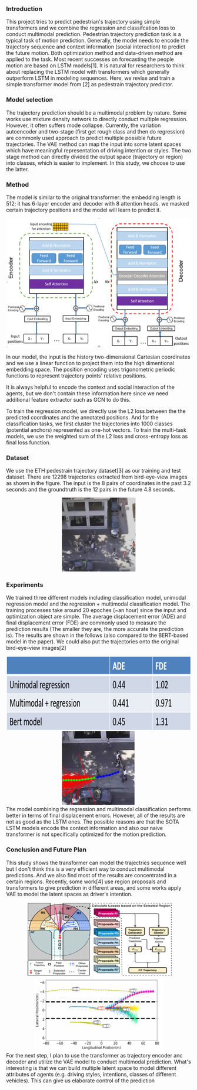 ### Introduction
This project tries to predict pedestrian's trajectory using simple transformers and we combine the regression and classifcation loss to conduct multimodal prediction.
Pedestrian trajectory prediction task is a typical task of motion prediction. Generally, the model needs to encode the trajectory sequence and context information (social interaction) to predict the future motion. Both optimization method and data-driven method are applied to the task. Most recent successes on forecasting the people motion are based on LSTM models[1]. It is natural for researchers to think about replacing the LSTM model with transformers which generally outperform LSTM in modeling sequences. Here, we revise and train a simple transformer model from [2] as pedestrain trajectory predictor.

### Model selection
The trajectory prediction should be a multimodal problem by nature. Some works use mixture density network to directly conduct multiple regression. However, it often suffers mode collapse. Currently, the variation autoencoder and two-stage (first get rough class and then do regression) are commonly used approach to predict multiple possible future trajectories. The VAE method can map the input into some latent spaces which have meaningful representation of driving intention or styles. The two stage method can directly divided the output space (trajectory or region) into classes, which is easier to implement. In this study, we choose to use the latter.

### Method
The model is similar to the original transformer:  the embedding length is 512; it has 6-layer encoder and decoder with 8 attention heads.  we masked certain trajectory positions and the model will learn to predict it.

<div align=center><img width="500" height="350" src="https://github.com/jrcblue/cs496prejrc.github.io/blob/gh-pages/images/TF_model.PNG" alt="the model"/></div>

In our model, the input is the history two-dimensional Cartesian coordinates and we use a linear function to project them into the high dimentional embedding space. The position encoding uses trigonometric periodic functions to represent trajectory points' relative positions.

It is always helpful to encode the context and social interaction of the agents, but we don't contain these information here since we need additional feature extractor such as GCN to do this. 

To train the regression model, we directly use the L2 loss between the the predicted coordinates and the annotated positions. And for the classification tasks, we first cluster the trajectories into 1000 classes (potential anchors) represented as one-hot vectors. To train the multi-task models, we use the weighted sum of the L2 loss and cross-entropy loss as final loss function.

### Dataset

We use the ETH pedestrain trajectory dataset[3] as our training and test dataset. There are 12298 trajectories extracted from bird-eye-view images as shown in the figure. The input is the 8 pairs of coordinates in the past 3.2 seconds and the groundtruth is the 12 pairs in the future 4.8 seconds.  
<div align=center><img width="200" height="200" src="https://github.com/jrcblue/cs496prejrc.github.io/blob/gh-pages/images/eth.PNG"/></div>

### Experiments

We trained three different models including classification model, unimodal regression model and the regression + multimodal classification model. The training processes take around 20 epoches (~an hour) since the input and optimization object are simple. The average displacement error (ADE) and final displacement error (FDE) are commonly used to measure the prediction results (The smaller they are, the more accurate the prediction is). The results are shown in the follows (also compared to the BERT-based model in the paper). We could also put the trajectories onto the original bird-eye-view images[2]
<div align=center>
<img width="500" height="200" src="https://github.com/jrcblue/cs496prejrc.github.io/blob/gh-pages/images/results.PNG"/>
<img width="200" height="200" src="https://github.com/jrcblue/cs496prejrc.github.io/blob/gh-pages/images/MD_figure.PNG"/>
 </div>
The model combining the regression and multimodal classification performs better in terms of final displacement errors. However, all of the results are not as good as the LSTM ones. The possible reasons are that the SOTA LSTM models encode the context information and also our naive transformer is not specifically optimized for the motion prediction. 

### Conclusion and Future Plan
This study shows the transformer can model the trajectries sequence well but I don't think this is a very efficient way to conduct multimodal predictions. And we also find most of the results are concentrated in a certain regions. Recently, some work[4] use region proposals and transformers to give prediction in different areas, and some works apply VAE to model the latent spaces as driver's intention.
<div align=center>
<img width="400" height="200" src="https://github.com/jrcblue/cs496prejrc.github.io/blob/gh-pages/images/region_proposal_method.PNG"/>
<img width="350" height="200" src="https://github.com/jrcblue/cs496prejrc.github.io/blob/gh-pages/images/VAE.PNG"/>
</div>
For the next step, I plan to use the transformer as trajectory encoder anc decoder and utilize the VAE model to conduct multimodal prediction. What's interesting is that we can build multiple latent space to model different attributes of agents (e.g. driving styles, intentions, classes of different vehicles). This can give us elaborate control of the prediction
 




